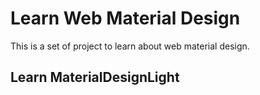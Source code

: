 # Learn Web Material Design
This is a set of project to learn about web material design.

## Learn MaterialDesignLight
